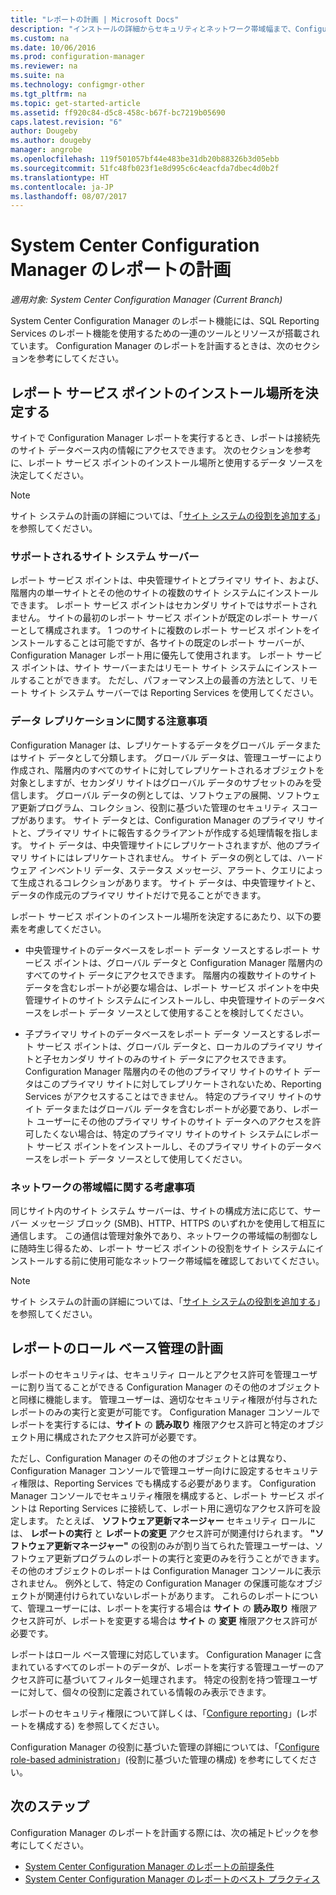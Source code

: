 ```yaml
---
title: "レポートの計画 | Microsoft Docs"
description: "インストールの詳細からセキュリティとネットワーク帯域幅まで、Configuration Manager でレポートを計画することが重要です。"
ms.custom: na
ms.date: 10/06/2016
ms.prod: configuration-manager
ms.reviewer: na
ms.suite: na
ms.technology: configmgr-other
ms.tgt_pltfrm: na
ms.topic: get-started-article
ms.assetid: ff920c84-d5c8-458c-b67f-bc7219b05690
caps.latest.revision: "6"
author: Dougeby
ms.author: dougeby
manager: angrobe
ms.openlocfilehash: 119f501057bf44e483be31db20b88326b3d05ebb
ms.sourcegitcommit: 51fc48fb023f1e8d995c6c4eacfda7dbec4d0b2f
ms.translationtype: HT
ms.contentlocale: ja-JP
ms.lasthandoff: 08/07/2017
---
```

# <a name="planning-for-reporting-in-system-center-configuration-manager"></a>System Center Configuration Manager のレポートの計画

*適用対象: System Center Configuration Manager (Current Branch)*

System Center Configuration Manager のレポート機能には、SQL Reporting Services のレポート機能を使用するための一連のツールとリソースが搭載されています。 Configuration Manager のレポートを計画するときは、次のセクションを参考にしてください。  

##  <a name="BKMK_InstallReportingServicesPoint"></a> レポート サービス ポイントのインストール場所を決定する  
 サイトで Configuration Manager レポートを実行するとき、レポートは接続先のサイト データベース内の情報にアクセスできます。 次のセクションを参考に、レポート サービス ポイントのインストール場所と使用するデータ ソースを決定してください。  

> [!NOTE]  
>  サイト システムの計画の詳細については、「[サイト システムの役割を追加する](../deploy/configure/add-site-system-roles.md)」を参照してください。  

###  <a name="BKMK_SupportedSiteServers"></a> サポートされるサイト システム サーバー  
 レポート サービス ポイントは、中央管理サイトとプライマリ サイト、および、階層内の単一サイトとその他のサイトの複数のサイト システムにインストールできます。 レポート サービス ポイントはセカンダリ サイトではサポートされません。 サイトの最初のレポート サービス ポイントが既定のレポート サーバーとして構成されます。 1 つのサイトに複数のレポート サービス ポイントをインストールすることは可能ですが、各サイトの既定のレポート サーバーが、Configuration Manager レポート用に優先して使用されます。 レポート サービス ポイントは、サイト サーバーまたはリモート サイト システムにインストールすることができます。 ただし、パフォーマンス上の最善の方法として、リモート サイト システム サーバーでは Reporting Services を使用してください。  

###  <a name="BKMK_DataReplication"></a> データ レプリケーションに関する注意事項  
 Configuration Manager は、レプリケートするデータをグローバル データまたはサイト データとして分類します。 グローバル データは、管理ユーザーにより作成され、階層内のすべてのサイトに対してレプリケートされるオブジェクトを対象としますが、セカンダリ サイトはグローバル データのサブセットのみを受信します。 グローバル データの例としては、ソフトウェアの展開、ソフトウェア更新プログラム、コレクション、役割に基づいた管理のセキュリティ スコープがあります。 サイト データとは、Configuration Manager のプライマリ サイトと、プライマリ サイトに報告するクライアントが作成する処理情報を指します。 サイト データは、中央管理サイトにレプリケートされますが、他のプライマリ サイトにはレプリケートされません。 サイト データの例としては、ハードウェア インベントリ データ、ステータス メッセージ、アラート、クエリによって生成されるコレクションがあります。 サイト データは、中央管理サイトと、データの作成元のプライマリ サイトだけで見ることができます。  

 レポート サービス ポイントのインストール場所を決定するにあたり、以下の要素を考慮してください。  

-   中央管理サイトのデータベースをレポート データ ソースとするレポート サービス ポイントは、グローバル データと Configuration Manager 階層内のすべてのサイト データにアクセスできます。 階層内の複数サイトのサイト データを含むレポートが必要な場合は、レポート サービス ポイントを中央管理サイトのサイト システムにインストールし、中央管理サイトのデータベースをレポート データ ソースとして使用することを検討してください。  

-   子プライマリ サイトのデータベースをレポート データ ソースとするレポート サービス ポイントは、グローバル データと、ローカルのプライマリ サイトと子セカンダリ サイトのみのサイト データにアクセスできます。 Configuration Manager 階層内のその他のプライマリ サイトのサイト データはこのプライマリ サイトに対してレプリケートされないため、Reporting Services がアクセスすることはできません。 特定のプライマリ サイトのサイト データまたはグローバル データを含むレポートが必要であり、レポート ユーザーにその他のプライマリ サイトのサイト データへのアクセスを許可したくない場合は、特定のプライマリ サイトのサイト システムにレポート サービス ポイントをインストールし、そのプライマリ サイトのデータベースをレポート データ ソースとして使用してください。  

###  <a name="BKMK_NetworkBandwidth"></a> ネットワークの帯域幅に関する考慮事項  
 同じサイト内のサイト システム サーバーは、サイトの構成方法に応じて、サーバー メッセージ ブロック (SMB)、HTTP、HTTPS のいずれかを使用して相互に通信します。 この通信は管理対象外であり、ネットワークの帯域幅の制御なしに随時生じ得るため、レポート サービス ポイントの役割をサイト システムにインストールする前に使用可能なネットワーク帯域幅を確認しておいてください。  

> [!NOTE]  
>  サイト システムの計画の詳細については、「[サイト システムの役割を追加する](../deploy/configure/add-site-system-roles.md)」を参照してください。  

##  <a name="BKMK_RoleBaseAdministration"></a> レポートのロール ベース管理の計画  
 レポートのセキュリティは、セキュリティ ロールとアクセス許可を管理ユーザーに割り当てることができる Configuration Manager のその他のオブジェクトと同様に機能します。 管理ユーザーは、適切なセキュリティ権限が付与されたレポートのみの実行と変更が可能です。 Configuration Manager コンソールでレポートを実行するには、**サイト** の **読み取り** 権限アクセス許可と特定のオブジェクト用に構成されたアクセス許可が必要です。  

 ただし、Configuration Manager のその他のオブジェクトとは異なり、Configuration Manager コンソールで管理ユーザー向けに設定するセキュリティ権限は、Reporting Services でも構成する必要があります。 Configuration Manager コンソールでセキュリティ権限を構成すると、レポート サービス ポイントは Reporting Services に接続して、レポート用に適切なアクセス許可を設定します。 たとえば、 **ソフトウェア更新マネージャー** セキュリティ ロールには、 **レポートの実行** と **レポートの変更** アクセス許可が関連付けられます。 **"ソフトウェア更新マネージャー"** の役割のみが割り当てられた管理ユーザーは、ソフトウェア更新プログラムのレポートの実行と変更のみを行うことができます。 その他のオブジェクトのレポートは Configuration Manager コンソールに表示されません。 例外として、特定の Configuration Manager の保護可能なオブジェクトが関連付けられていないレポートがあります。 これらのレポートについて、管理ユーザーには、レポートを実行する場合は **サイト** の **読み取り** 権限アクセス許可が、レポートを変更する場合は **サイト** の **変更** 権限アクセス許可が必要です。  

 レポートはロール ベース管理に対応しています。 Configuration Manager に含まれているすべてのレポートのデータが、レポートを実行する管理ユーザーのアクセス許可に基づいてフィルター処理されます。 特定の役割を持つ管理ユーザーに対して、個々の役割に定義されている情報のみ表示できます。  

 レポートのセキュリティ権限について詳しくは、「[Configure reporting](configuring-reporting.md)」(レポートを構成する) を参照してください。  

 Configuration Manager の役割に基づいた管理の詳細については、「[Configure role-based administration](../deploy/configure/configure-role-based-administration.md)」(役割に基づいた管理の構成) を参考にしてください。  

## <a name="next-steps"></a>次のステップ  
 Configuration Manager のレポートを計画する際には、次の補足トピックを参考にしてください。  

-   [System Center Configuration Manager のレポートの前提条件](../../../core/servers/manage/prerequisites-for-reporting.md)  
-   [System Center Configuration Manager のレポートのベスト プラクティス](../../../core/servers/manage/best-practices-for-reporting.md)  
